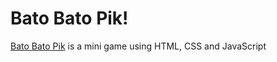 # Bato Bato Pik!

[Bato Bato Pik](https://rjcabrera455.github.io/bato-bato-pik/) is a mini game using HTML, CSS and JavaScript
